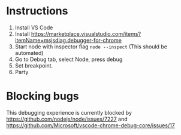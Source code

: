 # Instructions

1. Install VS Code
2. Install https://marketplace.visualstudio.com/items?itemName=msjsdiag.debugger-for-chrome
3. Start node with inspector flag `node --inspect` (This should be automated)
3. Go to Debug tab, select Node, press debug
4. Set breakpoint.
5. Party

# Blocking bugs

This debugging experience is currently blocked by https://github.com/nodejs/node/issues/7227 and https://github.com/Microsoft/vscode-chrome-debug-core/issues/17
